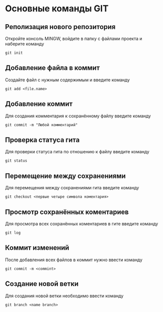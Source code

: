 # Основные команды GIT

## Реполизация нового репозитория

Откройте консоль MINGW, войдите в папку с файлами проекта и наберите команду
```
git init
```
## Добавление файла в коммит

Создайте файл с нужным содержимым и введите команду
```
git add <file.name>
```
## Добавление коммит
Для создания комментария к сохранённому файлу введите команду
```
git commit -m "Любой комментарий"
```
## Проверка статуса гита
Для проверки статуса гита по отношению к файлу введите команду
```
git status
```
## Перемещение между сохранениями
Для перемещения между сохранениями гита введите команду
```
git checkout <первые четыре символа коментария>
```
## Просмотр сохранённых коментариев
Для просмотра всех сохранённых коментариев в гите введите команду
```
git log
```
## Коммит изменений
После добавления всех файлов в коммит нужно ввести команду
```
git commit -m <commint>
```
## Создание новой ветки
Для создания новой ветки необходимо ввести команду
```
git branch <name branch>
```
